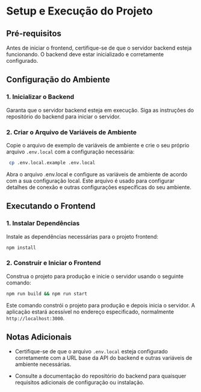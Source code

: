 # Setup e Execução do Projeto

## Pré-requisitos

Antes de iniciar o frontend, certifique-se de que o servidor backend esteja funcionando. O backend deve estar inicializado e corretamente configurado.

## Configuração do Ambiente

### 1. Inicializar o Backend

Garanta que o servidor backend esteja em execução. Siga as instruções do repositório do backend para iniciar o servidor.

### 2. Criar o Arquivo de Variáveis de Ambiente

Copie o arquivo de exemplo de variáveis de ambiente e crie o seu próprio arquivo `.env.local` com a configuração necessária:

```bash
 cp .env.local.example .env.local
```

Abra o arquivo .env.local e configure as variáveis de ambiente de acordo com a sua configuração local. Este arquivo é usado para configurar detalhes de conexão e outras configurações específicas do seu ambiente.


## Executando o Frontend

### 1. Instalar Dependências

Instale as dependências necessárias para o projeto frontend:

```bash
npm install
```

### 2. Construir e Iniciar o Frontend

Construa o projeto para produção e inicie o servidor usando o seguinte comando:

```bash
npm run build && npm run start
```

Este comando constrói o projeto para produção e depois inicia o servidor. A aplicação estará acessível no endereço especificado, normalmente `http://localhost:3000`.

## Notas Adicionais

* Certifique-se de que o arquivo `.env.local` esteja configurado corretamente com a URL base da API do backend e outras variáveis de ambiente necessárias.

* Consulte a documentação do repositório do backend para quaisquer requisitos adicionais de configuração ou instalação.